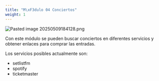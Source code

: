 ```yaml
---
title: "M\xF3dulo 04 Conciertos"
weight: 1
---
```


![Pasted image 20250509184128.png](Pasted-image-20250509184128.png)

Con este módulo se pueden buscar conciertos en diferentes servicios y obtener enlaces para comprar las entradas.

Los servicios posibles actualmente son:
- setlistfm
- spotify
- ticketmaster